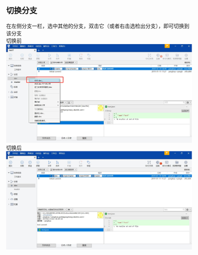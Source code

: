 ## 切换分支

>  
在左侧分支一栏，选中其他的分支，双击它（或者右击选检出分支），即可切换到该分支  
切换前 ![avator](./img/branch/checkoutbranch.jpg)
切换后 ![avator](./img/branch/checkoutbranch-2.jpg)
